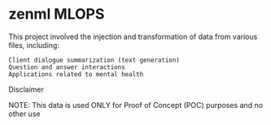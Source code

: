 # zenml MLOPS
This project involved the injection and transformation of data from various files, including:

    Client dialogue summarization (text generation)
    Question and answer interactions
    Applications related to mental health

Disclaimer

NOTE: This data is used ONLY for Proof of Concept (POC) purposes and no other use


